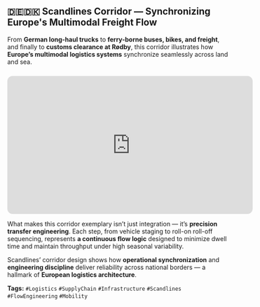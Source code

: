## 🇩🇪🇩🇰 Scandlines Corridor — Synchronizing Europe's Multimodal Freight Flow

From **German long-haul trucks** to **ferry-borne buses, bikes, and freight**, and finally to **customs clearance at Rødby**, this corridor illustrates how **Europe’s multimodal logistics systems** synchronize seamlessly across land and sea.

<iframe width="560" height="315" style="border-radius:12px; margin-top:10px; aspect-ratio:16/9;" src="https://www.youtube.com/embed/y0nB3nR9MlI" frameborder="0" allowfullscreen> </iframe>

What makes this corridor exemplary isn’t just integration — it’s **precision transfer engineering**.
Each step, from vehicle staging to roll-on roll-off sequencing, represents **a continuous flow logic** designed to minimize dwell time and maintain throughput under high seasonal variability.

Scandlines’ corridor design shows how **operational synchronization** and **engineering discipline** deliver reliability across national borders —
a hallmark of **European logistics architecture**.

**Tags:**
`#Logistics` `#SupplyChain` `#Infrastructure` `#Scandlines` `#FlowEngineering` `#Mobility`

